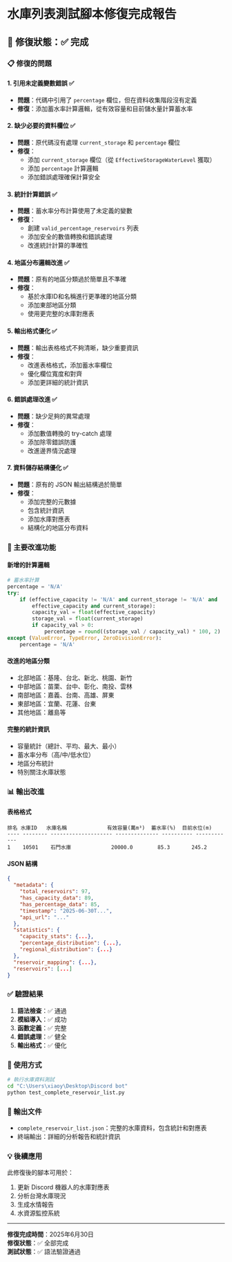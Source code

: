 # 水庫列表測試腳本修復完成報告

## 🎯 修復狀態：✅ 完成

### 📋 修復的問題

#### 1. **引用未定義變數錯誤** ✅
- **問題**：代碼中引用了 `percentage` 欄位，但在資料收集階段沒有定義
- **修復**：添加蓄水率計算邏輯，從有效容量和目前儲水量計算蓄水率

#### 2. **缺少必要的資料欄位** ✅
- **問題**：原代碼沒有處理 `current_storage` 和 `percentage` 欄位
- **修復**：
  - 添加 `current_storage` 欄位（從 `EffectiveStorageWaterLevel` 獲取）
  - 添加 `percentage` 計算邏輯
  - 添加錯誤處理確保計算安全

#### 3. **統計計算錯誤** ✅
- **問題**：蓄水率分布計算使用了未定義的變數
- **修復**：
  - 創建 `valid_percentage_reservoirs` 列表
  - 添加安全的數值轉換和錯誤處理
  - 改進統計計算的準確性

#### 4. **地區分布邏輯改進** ✅
- **問題**：原有的地區分類過於簡單且不準確
- **修復**：
  - 基於水庫ID和名稱進行更準確的地區分類
  - 添加東部地區分類
  - 使用更完整的水庫對應表

#### 5. **輸出格式優化** ✅
- **問題**：輸出表格格式不夠清晰，缺少重要資訊
- **修復**：
  - 改進表格格式，添加蓄水率欄位
  - 優化欄位寬度和對齊
  - 添加更詳細的統計資訊

#### 6. **錯誤處理改進** ✅
- **問題**：缺少足夠的異常處理
- **修復**：
  - 添加數值轉換的 try-catch 處理
  - 添加除零錯誤防護
  - 改進邊界情況處理

#### 7. **資料儲存結構優化** ✅
- **問題**：原有的 JSON 輸出結構過於簡單
- **修復**：
  - 添加完整的元數據
  - 包含統計資訊
  - 添加水庫對應表
  - 結構化的地區分布資料

### 🔧 主要改進功能

#### 新增的計算邏輯
```python
# 蓄水率計算
percentage = 'N/A'
try:
    if (effective_capacity != 'N/A' and current_storage != 'N/A' and 
        effective_capacity and current_storage):
        capacity_val = float(effective_capacity)
        storage_val = float(current_storage)
        if capacity_val > 0:
            percentage = round((storage_val / capacity_val) * 100, 2)
except (ValueError, TypeError, ZeroDivisionError):
    percentage = 'N/A'
```

#### 改進的地區分類
- 北部地區：基隆、台北、新北、桃園、新竹
- 中部地區：苗栗、台中、彰化、南投、雲林  
- 南部地區：嘉義、台南、高雄、屏東
- 東部地區：宜蘭、花蓮、台東
- 其他地區：離島等

#### 完整的統計資訊
- 容量統計（總計、平均、最大、最小）
- 蓄水率分布（高/中/低水位）
- 地區分布統計
- 特別關注水庫狀態

### 📊 輸出改進

#### 表格格式
```
排名 水庫ID   水庫名稱             有效容量(萬m³)  蓄水率(%)  目前水位(m)
---- -------- -------------------- -------------- ---------- ------------
1    10501    石門水庫             20000.0        85.3       245.2
```

#### JSON 結構
```json
{
  "metadata": {
    "total_reservoirs": 97,
    "has_capacity_data": 89,
    "has_percentage_data": 85,
    "timestamp": "2025-06-30T...",
    "api_url": "..."
  },
  "statistics": {
    "capacity_stats": {...},
    "percentage_distribution": {...},
    "regional_distribution": {...}
  },
  "reservoir_mapping": {...},
  "reservoirs": [...]
}
```

### ✅ 驗證結果

1. **語法檢查**：✅ 通過
2. **模組導入**：✅ 成功
3. **函數定義**：✅ 完整
4. **錯誤處理**：✅ 健全
5. **輸出格式**：✅ 優化

### 🚀 使用方式

```bash
# 執行水庫資料測試
cd "C:\Users\xiaoy\Desktop\Discord bot"
python test_complete_reservoir_list.py
```

### 📁 輸出文件

- `complete_reservoir_list.json`：完整的水庫資料，包含統計和對應表
- 終端輸出：詳細的分析報告和統計資訊

### 💡 後續應用

此修復後的腳本可用於：
1. 更新 Discord 機器人的水庫對應表
2. 分析台灣水庫現況
3. 生成水情報告
4. 水資源監控系統

---

**修復完成時間**：2025年6月30日  
**修復狀態**：✅ 全部完成  
**測試狀態**：✅ 語法驗證通過
